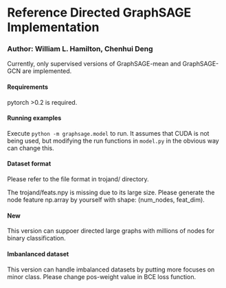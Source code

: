 # Reference Directed GraphSAGE Implementation
### Author: William L. Hamilton, Chenhui Deng


Currently, only supervised versions of GraphSAGE-mean and GraphSAGE-GCN are implemented. 

#### Requirements

pytorch >0.2 is required.

#### Running examples

Execute `python -m graphsage.model` to run.
It assumes that CUDA is not being used, but modifying the run functions in `model.py` in the obvious way can change this.

#### Dataset format

Please refer to the file format in trojand/ directory.

The trojand/feats.npy is missing due to its large size. Please generate the node feature np.array by yourself with shape: (num\_nodes, feat\_dim).

#### New
This version can suppoer directed large graphs with millions of nodes for binary classification.

#### Imbanlanced dataset

This version can handle imbalanced datasets by putting more focuses on minor class. Please change pos-weight value in BCE loss function.

